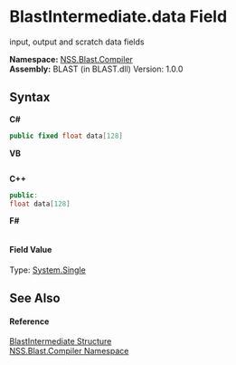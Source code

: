 # BlastIntermediate.data Field
 

input, output and scratch data fields

**Namespace:**&nbsp;<a href="26a25caa-f50b-92ad-f15c-dbb9db1493ae">NSS.Blast.Compiler</a><br />**Assembly:**&nbsp;BLAST (in BLAST.dll) Version: 1.0.0

## Syntax

**C#**<br />
``` C#
public fixed float data[128]
```

**VB**<br />
``` VB

```

**C++**<br />
``` C++
public:
float data[128]
```

**F#**<br />
``` F#

```


#### Field Value
Type: <a href="https://docs.microsoft.com/dotnet/api/system.single" target="_blank" rel="noopener noreferrer">System.Single</a>

## See Also


#### Reference
<a href="32900304-967e-b7b4-7743-8a10dd78931b">BlastIntermediate Structure</a><br /><a href="26a25caa-f50b-92ad-f15c-dbb9db1493ae">NSS.Blast.Compiler Namespace</a><br />